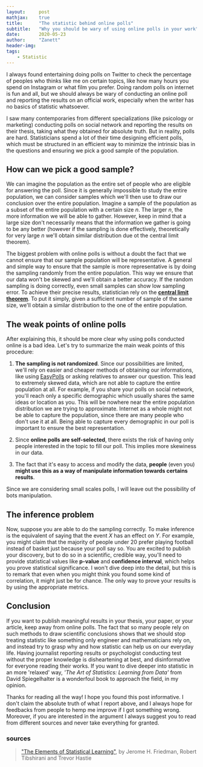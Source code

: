 ```yaml
---
layout:     post
mathjax:    true
title:      "The statistic behind online polls"
subtitle:   "Why you should be wary of using online polls in your work"
date:       2020-05-23
author:     "Zanett"
header-img: 
tags:
    - Statistic
---
```

    
    
I always found entertaining doing polls on Twitter to check the percentage of peoples who thinks like me on certain topics, like how many hours you spend on Instagram or what film you prefer. Doing random polls on internet is fun and all, but we should always be wary of conducting an online poll and reporting the results on an official work, especially when the writer has no basics of statistic whatsoever.

I saw many contemporaries from different specializations (like psicology or marketing) conducting polls on social network and reporting 
the results on their thesis, taking what they obtained for absolute truth. But in reality, polls are hard. Statisticians spend a lot of their time designing efficient polls, which must be structured in an efficient way to minimize the intrinsic bias in the questions and ensuring we pick a good sample of the population. 

## How can we pick a good sample?

We can imagine the population as the entire set of people who are eligible for answering the poll. Since it is generally impossible to study the entire population, we can consider samples which we'll then use to draw our conclusion over the entire population. Imagine a sample of the population as a subset of the entire population with a certain size *n*. The larger *n*, the more information we will be able to gather. However, keep in mind that a large size don't necessarily means that the information we gather is going to be any better (however if the sampling is done effectively, theoretically for very large *n* we'll obtain similar distribution due ot the central limit theorem). 

The biggest problem with online polls is without a doubt the fact that we cannot ensure that our sample population will be representative. A general and simple way to ensure that the sample is more representative is by doing the sampling randomly from the entire population. This way we ensure that our data won't be skewed and we'll obtain a better accuracy. If the random sampling is doing correctly, even small samples can show low sampling error. To achieve their precise results, statistician rely on the [**central limit theorem**](https://en.wikipedia.org/wiki/Central_limit_theorem). To put it simply, given a sufficient number of sample of the same size, we'll obtain a similar distribution to the one of the entire population. 

## The weak points of online polls

After explaining this, it should be more clear why using polls conducted online is a bad idea. Let's try to summarize the main weak points of this procedure:

1. **The sampling is not randomized**. Since our possibilities are limited, we'll rely on easier and cheaper methods of obtaining our informations, like using [EasyPolls](https://www.easypolls.net/) or asking relatives to answer our question. This lead to extremely skewed data, which are not able to capture the entire population at all. For example, if you share your polls on social network, you'll reach only a specific demographic which usually shares the same ideas or location as you. This will be nowhere near the entire population distribution we are trying to approximate. Internet as a whole might not be able to capture the population, since there are many people who don't use it at all. Being able to capture every demographic in our poll is important to ensure the best representation. 

2. Since **online polls are self-selected**, there exists the risk of having only people interested in the topic to fill our poll. This implies more skewiness in our data.

3. The fact that it's easy to access and modify the data, **people** (even you) **might use this as a way of manipulate information towards certains results**. 

Since we are considering small scales polls, I will leave out the possibility of bots manipulation.

## The inference problem

Now, suppose you are able to do the sampling correctly. To make inference is the equivalent of saying that the event *X* has an effect on *Y*. For example, you might claim that the majority of people under 20 prefer playing football instead of basket just because your poll say so. You are excited to publish your discovery, but to do so in a scientific, credible way, you'll need to provide statistical values like  **p-value** and **confidence interval**, which helps you prove statistical significance. I won't dive deep into the detail, but this is to remark that even when you might think you found some kind of correlation, it might just be for chance.  The only way to prove your results is by using the appropriate metrics. 

## Conclusion
If you want to publish meaningful results in your thesis, your paper, or your article, keep away from online polls. The fact that so many people rely on such methods to draw scientific conclusions shows that we should stop treating statistic like something only engineer and mathematicians rely on, and instead try to grasp why and how statistic can help us on our everyday life. Having journalist reporting results or psychologist conducting test without the proper knowledge is disheartening at best, and disinformative for everyone reading their works. If you want to dive deeper into statistic in an more 'relaxed' way, *'The Art of Statistics: Learning from Data'* from David Spiegelhalter is a wonderfoul book to approach the field, in my opinion. 

Thanks for reading all the way! I hope you found this post informative. I don't claim the absolute truth of what I report above, and I always hope for feedbacks from people  to hemp me improve if I got something wrong. Moreover, if you are interested in the argument I always suggest you to read from different sources and never take everything for granted. 


### sources
> ["The Elements of Statistical Learning"](https://web.stanford.edu/~hastie/Papers/ESLII.pdf), by Jerome H. Friedman, Robert Tibshirani and Trevor Hastie
